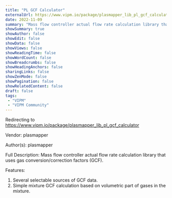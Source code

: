 ```yaml
---
title: "PL GCF Calculator"
externalUrl: https://www.vipm.io/package/plasmapper_lib_pl_gcf_calculator
date: 2022-11-09
summary: "Mass flow controller actual flow rate calculation library that uses gas conversion/correction factors (GCF)"
showSummary: true
showAuthor: false
showEdit: false
showData: false
showViews: false
showReadingTime: false
showWordCount: false
showBreadcrumbs: false
showHeadingAnchors: false
sharingLinks: false
showZenMode: false
showPagination: false
showRelatedContent: false
draft: false
tags:
 - "VIPM"
 - "VIPM Community"
---
```


Redirecting to https://www.vipm.io/package/plasmapper_lib_pl_gcf_calculator

Vendor: plasmapper

Author(s): plasmapper
 
Full Description:
Mass flow controller actual flow rate calculation library that uses gas conversion/correction factors (GCF).

Features:
1. Several selectable sources of GCF data. 
2. Simple mixture GCF calculation based on volumetric part of gases in the mixture.